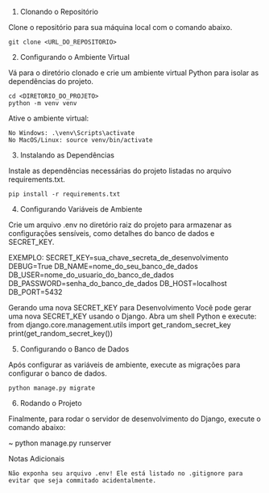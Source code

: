 1. Clonando o Repositório

Clone o repositório para sua máquina local com o comando abaixo.

    git clone <URL_DO_REPOSITORIO>


2. Configurando o Ambiente Virtual

Vá para o diretório clonado e crie um ambiente virtual Python para isolar as dependências do projeto.

    cd <DIRETORIO_DO_PROJETO>
    python -m venv venv

Ative o ambiente virtual:

    No Windows: .\venv\Scripts\activate
    No MacOS/Linux: source venv/bin/activate


3. Instalando as Dependências

Instale as dependências necessárias do projeto listadas no arquivo requirements.txt.

    pip install -r requirements.txt


4. Configurando Variáveis de Ambiente

Crie um arquivo .env no diretório raiz do projeto para armazenar as configurações sensíveis, como detalhes do banco de dados e SECRET_KEY.

EXEMPLO:
        SECRET_KEY=sua_chave_secreta_de_desenvolvimento
        DEBUG=True 
        DB_NAME=nome_do_seu_banco_de_dados
        DB_USER=nome_do_usuario_do_banco_de_dados
        DB_PASSWORD=senha_do_banco_de_dados
        DB_HOST=localhost
        DB_PORT=5432

Gerando uma nova SECRET_KEY para Desenvolvimento
Você pode gerar uma nova SECRET_KEY usando o Django. Abra um shell Python e execute:
    from django.core.management.utils import get_random_secret_key
    print(get_random_secret_key())


5. Configurando o Banco de Dados

Após configurar as variáveis de ambiente, execute as migrações para configurar o banco de dados.

    python manage.py migrate


6. Rodando o Projeto

Finalmente, para rodar o servidor de desenvolvimento do Django, execute o comando abaixo:

~ python manage.py runserver



Notas Adicionais

    Não exponha seu arquivo .env! Ele está listado no .gitignore para evitar que seja commitado acidentalmente.
